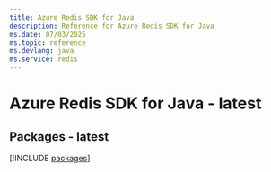 ```yaml
---
title: Azure Redis SDK for Java
description: Reference for Azure Redis SDK for Java
ms.date: 07/03/2025
ms.topic: reference
ms.devlang: java
ms.service: redis
---
```

# Azure Redis SDK for Java - latest
## Packages - latest
[!INCLUDE [packages](redis-index.md)]